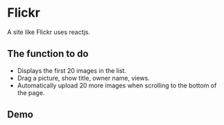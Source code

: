 # Flickr
A site like Flickr uses reactjs.

## The function to do
- Displays the first 20 images in the list.
- Drag a picture, show title, owner name, views.
- Automatically upload 20 more images when scrolling to the bottom of the page.

## Demo

